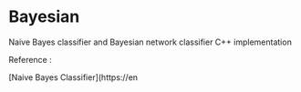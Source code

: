 # Bayesian
Naive Bayes classifier and Bayesian network classifier C++ implementation

Reference :

[Naive Bayes Classifier](https://en